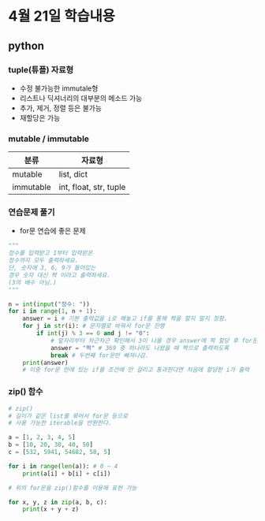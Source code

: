# 4월 21일 학습내용
## python
### tuple(튜플) 자료형
- 수정 불가능한 immutale형
- 리스트나 딕셔너리의 대부분의 메소드 가능
- 추가, 제거, 정렬 등은 불가능
- 재할당은 가능
### mutable / immutable
분류 | 자료형
------|----
mutable | list, dict  
immutable | int, float, str, tuple
### 연습문제 풀기
- for문 연습에 좋은 문제
```python
"""
정수를 입력받고 1부터 입력받은
정수까지 모두 출력하세요.
단, 숫자에 3, 6, 9가 들어있는
경우 숫자 대신 짝 이라고 출력하세요.
(3의 배수 아님.)
"""

n = int(input("정수: "))
for i in range(1, n + 1):
    answer = i # 기본 출력값을 i로 해놓고 if를 통해 짝을 할지 말지 정함.
    for j in str(i): # 문자열로 바꿔서 for문 진행
        if int(j) % 3 == 0 and j != "0":
            # 앞자리부터 차근차근 확인해서 3이 나올 경우 answer에 짝 할당 후 for문 나감
            answer = "짝" # 369 중 하나라도 나왔을 때 짝으로 출력하도록
            break # 두번째 for문만 빠져나감.
    print(answer)
    # 이중 for문 안에 있는 if를 조건에 안 걸리고 통과한다면 처음에 할당한 i가 출력
```
### zip() 함수
```python
# zip()
# 길이가 같은 list를 묶어서 for문 등으로
# 사용 가능한 iterable을 반환한다.

a = [1, 2, 3, 4, 5]
b = [10, 20, 30, 40, 50]
c = [532, 5941, 54682, 58, 5]

for i in range(len(a)): # 0 ~ 4
    print(a[i] + b[i] + c[i])

# 위의 for문을 zip()함수를 이용해 표현 가능

for x, y, z in zip(a, b, c):
    print(x + y + z)
```